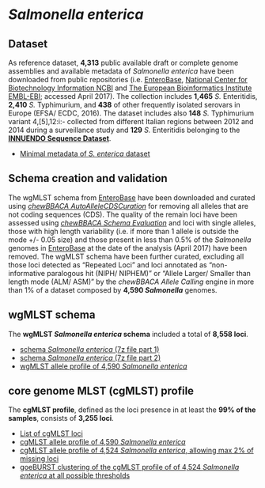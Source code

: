 
# *Salmonella enterica*

## Dataset
As reference dataset, **4,313** public available draft or complete genome assemblies and available metadata of *Salmonella enterica* have been downloaded from public repositories (i.e. [EnteroBase](https://enterobase.warwick.ac.uk/), [National Center for Biotechnology Information NCBI](https://www.ncbi.nlm.nih.gov/) and [The European Bioinformatics Institute EMBL-EBI](https://www.ebi.ac.uk/); accessed April 2017). The collection includes **1,465** *S.* Enteritidis, **2,410** *S.* Typhimurium, and **438** of other frequently isolated serovars in Europe (EFSA/ ECDC, 2016). The dataset includes also **148** *S.* Typhimurium variant 4,[5],12:i:- collected from different Italian regions between 2012 and 2014 during a surveillance study and  **129** *S.* Enteritidis belonging to the **[INNUENDO Sequence Dataset](https://docs.google.com/viewer?a=v&pid=sites&srcid=ZGVmYXVsdGRvbWFpbnxpbm51ZW5kb2NvbnxneDo2YmYyOGU0MjE4ZGJiMmQ0)**.

* [Minimal metadata of *S. enterica* dataset](https://drive.google.com/file/d/1a8uMgtHwwFagA_cXvfQsavQ-2zhl66HQ/view?usp=sharing) 

## Schema creation and validation
The wgMLST schema from [EnteroBase](https://enterobase.warwick.ac.uk/species/senterica/download_data) have been downloaded and curated using [*chewBBACA AutoAlleleCDSCuration*](https://github.com/B-UMMI/chewBBACA/wiki/1.-Schema-Creation) for removing all alleles that are not coding sequences (CDS). The quality of the remain loci have been assessed using [*chewBBACA Schema Evaluation*](https://github.com/B-UMMI/chewBBACA/wiki/1.-Schema-Creation) and loci with single alleles, those with high length variability (i.e. if more than 1 allele is outside the mode +/- 0.05 size) and those present in less than 0.5% of the *Salmonella* genomes in [EnteroBase](https://enterobase.warwick.ac.uk/species/index/senterica) at the date of the analysis (April 2017) have been removed. The wgMLST schema have been further curated, excluding all those loci detected as “Repeated Loci” and loci annotated as “non-informative paralogous hit (NIPH/ NIPHEM)” or “Allele Larger/ Smaller than length mode (ALM/ ASM)” by the *chewBBACA Allele Calling* engine in more than 1% of a dataset composed by **4,590 *Salmonella*** genomes.

## wgMLST schema
The **wgMLST *Salmonella enterica* schema** included a total of **8,558 loci**. 

* [schema *Salmonella enterica* (7z file part 1)](https://drive.google.com/file/d/1WaYKk4bMe35BJMRuHx7nG82zFW8eHkXQ/view?usp=sharing)
* [schema *Salmonella enterica* (7z file part 2)](https://drive.google.com/file/d/1TgmEPukeu1vIuw-DlKU_GxcibDnUzkr1/view?usp=sharing) 
* [wgMLST allele profile of 4,590 *Salmonella enterica*](https://drive.google.com/file/d/1rk8R-O6uwAWdXkbxxZkUzP07mdMnvf3p/view?usp=sharing)

## core genome MLST (cgMLST) profile
The **cgMLST profile**, defined as the loci presence in at least the **99% of the samples**, consists of **3,255 loci**.

* [List of cgMLST loci](https://drive.google.com/file/d/1mKNWqnMzHeYN1ZA3R_d3YiHlLFQc1eq-/view?usp=sharing)
* [cgMLST allele profile of 4,590 *Salmonella enterica*](https://drive.google.com/file/d/123gRLK4WzkQ6-zv1oO8_X1Q9Wn4QSPtH/view?usp=sharing) 
* [cgMLST allele profile of 4,524 *Salmonella enterica*, allowing max 2% of missing loci](https://drive.google.com/file/d/1UL4vtShHA6DLW-71R1MkAQUMmx9gH6EO/view?usp=sharing)
* [goeBURST clustering of the cgMLST profile of of 4,524 *Salmonella enterica* at all possible thresholds](https://drive.google.com/file/d/1qxKFhfq2b7YmXDY7NyxxFOv9yLm8Beku/view?usp=sharing)
